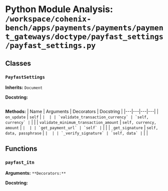 # Python Module Analysis: `/workspace/cohenix-bench/apps/payments/payments/payment_gateways/doctype/payfast_settings/payfast_settings.py`

## Classes

### `PayfastSettings`
**Inherits:** `Document`


**Docstring:**
```

```

**Methods:**
| Name | Arguments | Decorators | Docstring |
|---|---|---|---|
| `on_update` | `self` | `` |  |
| `validate_transaction_currency` | `self, currency` | `` |  |
| `validate_minimum_transaction_amount` | `self, currency, amount` | `` |  |
| `get_payment_url` | `self` | `` |  |
| `_get_signature` | `self, data, passphrase` | `` |  |
| `_verify_signature` | `self, data` | `` |  |





## Functions

### `payfast_itn`
**Arguments:** ``
**Decorators:** ``

**Docstring:**
```

```

